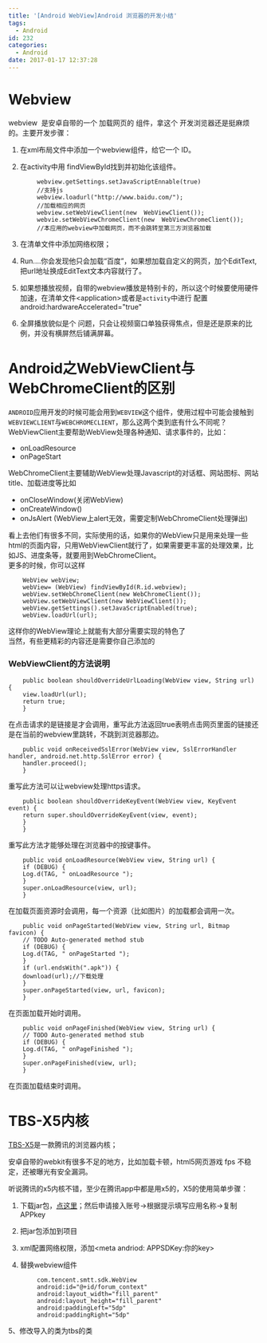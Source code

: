 ```yaml
---
title: '[Android WebView]Android 浏览器的开发小结'
tags:
  - Android
id: 232
categories:
  - Android
date: 2017-01-17 12:37:28
---
```


# Webview

webview  是安卓自带的一个 加载网页的 组件，拿这个 开发浏览器还是挺麻烦的。主要开发步骤：

1. 在xml布局文件中添加一个webview组件，给它一个 ID。

2. 在activity中用 findViewById找到并初始化该组件。
```
		webview.getSettings.setJavaScriptEnnable(true)
		//支持js
		webview.loadurl("http://www.baidu.com/");
		//加载相应的网页
		webview.setWebViewClient(new  WebViewClient());
		webvie.setWebViewChromeClient(new  WebViewChromeClient());
		//本应用的webview中加载网页，而不会跳转至第三方浏览器加载
```
3. 在清单文件中添加网络权限；

4. Run....你会发现他只会加载“百度”，如果想加载自定义的网页，加个EditText,把url地址换成EditText文本内容就行了。

5. 如果想播放视频，自带的webview播放是特别卡的，所以这个时候要使用硬件加速，在清单文件&lt;application&gt;或者是`activity`中进行 配置
		android:hardwareAccelerated="true"

6. 全屏播放貌似是个 问题，只会让视频窗口单独获得焦点，但是还是原来的比例，并没有横屏然后铺满屏幕。

# Android之WebViewClient与WebChromeClient的区别

`ANDROID`应用开发的时候可能会用到`WEBVIEW`这个组件，使用过程中可能会接触到`WEBVIEWCLIENT`与`WEBCHROMECLIENT`，那么这两个类到底有什么不同呢？WebViewClient主要帮助WebView处理各种通知、请求事件的，比如：    
- onLoadResource    
- onPageStart 

     
WebChromeClient主要辅助WebView处理Javascript的对话框、网站图标、网站title、加载进度等比如    
- onCloseWindow(关闭WebView)    
- onCreateWindow()    
- onJsAlert (WebView上alert无效，需要定制WebChromeClient处理弹出)    
  
看上去他们有很多不同，实际使用的话，如果你的WebView只是用来处理一些html的页面内容，只用WebViewClient就行了，如果需要更丰富的处理效果，比如JS、进度条等，就要用到WebChromeClient。    
更多的时候，你可以这样 

```    
    WebView webView;    
    webView= (WebView) findViewById(R.id.webview);    
    webView.setWebChromeClient(new WebChromeClient());    
    webView.setWebViewClient(new WebViewClient());    
    webView.getSettings().setJavaScriptEnabled(true);    
    webView.loadUrl(url);    
```

这样你的WebView理论上就能有大部分需要实现的特色了    
当然，有些更精彩的内容还是需要你自己添加的    
        
### WebViewClient的方法说明
```    
	public boolean shouldOverrideUrlLoading(WebView view, String url) {
	view.loadUrl(url);
	return true;
	}
```
在点击请求的是链接是才会调用，重写此方法返回true表明点击网页里面的链接还是在当前的webview里跳转，不跳到浏览器那边。
```
	public void onReceivedSslError(WebView view, SslErrorHandler handler, android.net.http.SslError error) {
	handler.proceed();
	}
```
重写此方法可以让webview处理https请求。


```
	public boolean shouldOverrideKeyEvent(WebView view, KeyEvent event) {
	return super.shouldOverrideKeyEvent(view, event);
	}
	}
```
重写此方法才能够处理在浏览器中的按键事件。
```
	public void onLoadResource(WebView view, String url) {
	if (DEBUG) {
	Log.d(TAG, " onLoadResource ");
	}
	super.onLoadResource(view, url);
	}
```
在加载页面资源时会调用，每一个资源（比如图片）的加载都会调用一次。

```
	public void onPageStarted(WebView view, String url, Bitmap favicon) {
	// TODO Auto-generated method stub
	if (DEBUG) {
	Log.d(TAG, " onPageStarted ");
	}
	if (url.endsWith(".apk")) {
	download(url);//下载处理
	}
	super.onPageStarted(view, url, favicon);
	}
```
在页面加载开始时调用。
```
	public void onPageFinished(WebView view, String url) {
	// TODO Auto-generated method stub
	if (DEBUG) {
	Log.d(TAG, " onPageFinished ");
	}
	super.onPageFinished(view, url);
	}
```
在页面加载结束时调用。    
    

# TBS-X5内核

[TBS-X5](http://x5.tencent.com/)是一款腾讯的浏览器内核；

安卓自带的webkit有很多不足的地方，比如加载卡顿，html5网页游戏 fps 不稳定，还被曝光有安全漏洞。

听说腾讯的x5内核不错，至少在腾讯app中都是用x5的，X5的使用简单步骤：

1. 下载jar包，[点这里](http://res.imtt.qq.com/TES/tbs_sdk_thirdapp_v2.6.0.1045_36900.zip)；然后申请接入账号-&gt;根据提示填写应用名称-&gt;复制APPkey

2. 把jar包添加到项目

3. xml配置网络权限，添加&lt;meta andriod: APPSDKey:你的key&gt;

4. 替换webview组件
```
		com.tencent.smtt.sdk.WebView
		android:id="@+id/forum_context"
		android:layout_width="fill_parent"
		android:layout_height="fill_parent"
		android:paddingLeft="5dp"
		android:paddingRight="5dp" 
```
5、修改导入的类为tbs的类
